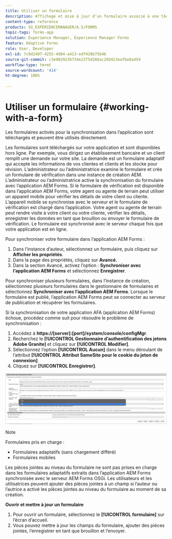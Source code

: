 ```yaml
---
title: Utiliser un formulaire
description: Affichage et mise à jour d’un formulaire associé à une tâche ou à un point de départ dans l’application AEM Forms
content-type: reference
products: SG_EXPERIENCEMANAGER/6.5/FORMS
topic-tags: forms-app
solution: Experience Manager, Experience Manager Forms
feature: Adaptive Forms
role: User, Developer
exl-id: 7c9d2407-4255-4d04-a413-edf428b7564b
source-git-commit: c3e9029236734e22f5d266ac26b923eafbe0a459
workflow-type: tm+mt
source-wordcount: '414'
ht-degree: 100%

---
```


# Utiliser un formulaire {#working-with-a-form}

Les formulaires activés pour la synchronisation dans l’application sont téléchargés et peuvent être utilisés directement.

Les formulaires sont téléchargés sur votre application et sont disponibles hors ligne. Par exemple, vous dirigez un établissement bancaire et un client remplit une demande sur votre site. La demande est un formulaire adaptatif qui accepte les informations de vos clientes et clients et les stocke pour révision. L’administrateur ou l’administratrice examine le formulaire et crée un formulaire de vérification dans une instance de création AEM. L’administrateur ou l’administratrice active la synchronisation du formulaire avec l’application AEM Forms. Si le formulaire de vérification est disponible dans l’application AEM Forms, votre agent ou agente de terrain peut utiliser un appareil mobile pour vérifier les détails de votre client ou cliente. L’appareil mobile se synchronise avec le serveur et le formulaire de vérification est chargé dans l’application. Votre agent ou agente de terrain peut rendre visite à votre client ou votre cliente, vérifier les détails, enregistrer les données en tant que brouillon ou envoyer le formulaire de vérification. Le formulaire est synchronisé avec le serveur chaque fois que votre application est en ligne.

Pour synchroniser votre formulaire dans l’application AEM Forms :

1. Dans l’instance d’auteur, sélectionnez un formulaire, puis cliquez sur **Afficher les propriétés**. 
1. Dans la page des propriétés, cliquez sur **Avancé.** 
1. Dans la section Avancé, activez l’option : **Synchroniser avec l’application AEM Forms** et sélectionnez **Enregistrer**.

Pour synchroniser plusieurs formulaires, dans l’instance de création, sélectionnez plusieurs formulaires dans le gestionnaire de formulaires et sélectionnez **Synchroniser avec l’application AEM Forms**. Lorsque le formulaire est publié, l’application AEM Forms peut se connecter au serveur de publication et récupérer les formulaires.

Si la synchronisation de votre application AFA (application AEM Forms) échoue, procédez comme suit pour résoudre le problème de synchronisation :

1. Accédez à **https://[server]:[port]/system/console/configMgr**.
1. Recherchez le **[!UICONTROL Gestionnaire d’authentification des jetons Adobe Granite]** et cliquez sur **[!UICONTROL Modifier]**.
1. Sélectionnez l’option **[!UICONTROL Aucun]** dans le menu déroulant de l’attribut **[!UICONTROL Attribut SameSite pour le cookie du jeton de connexion]**.
1. Cliquez sur **[!UICONTROL Enregistrer]**.

![Synchroniser l’image avec l’application Android AFA](/help/forms/using/assets/afaandroid.png)

>[!NOTE]
>
>Formulaires pris en charge :
>
>* Formulaires adaptatifs (sans chargement différé)
>* Formulaires mobiles
>
>Les pièces jointes au niveau du formulaire ne sont pas prises en charge dans les formulaires adaptatifs extraits dans l’application AEM Forms synchronisée avec le serveur AEM Forms OSGi. Les utilisateurs et les utilisatrices peuvent ajouter des pièces jointes à un champ si l’auteur ou l’autrice a activé les pièces jointes au niveau du formulaire au moment de sa création.


**Ouvrir et mettre à jour un formulaire**

1. Pour ouvrir un formulaire, sélectionnez le **[!UICONTROL formulaire]** sur l’écran d’accueil.
1. Vous pouvez mettre à jour les champs du formulaire, ajouter des pièces jointes, l’enregistrer en tant que brouillon et l’envoyer.
